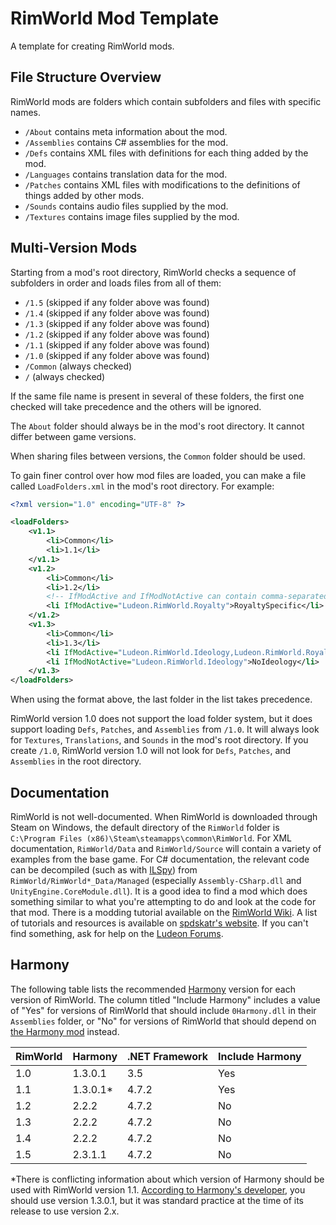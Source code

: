 # RimWorld Mod Template

A template for creating RimWorld mods.

## File Structure Overview

RimWorld mods are folders which contain subfolders and files with specific names.

- `/About` contains meta information about the mod.
- `/Assemblies` contains C# assemblies for the mod.
- `/Defs` contains XML files with definitions for each thing added by the mod.
- `/Languages` contains translation data for the mod.
- `/Patches` contains XML files with modifications to the definitions of things added by other mods.
- `/Sounds` contains audio files supplied by the mod.
- `/Textures` contains image files supplied by the mod.

## Multi-Version Mods

Starting from a mod's root directory, RimWorld checks a sequence of subfolders in order and loads files from all of them:

- `/1.5` (skipped if any folder above was found)
- `/1.4` (skipped if any folder above was found)
- `/1.3` (skipped if any folder above was found)
- `/1.2` (skipped if any folder above was found)
- `/1.1` (skipped if any folder above was found)
- `/1.0` (skipped if any folder above was found)
- `/Common` (always checked)
- `/` (always checked)

If the same file name is present in several of these folders, the first one checked will take precedence and the others will be ignored.

The `About` folder should always be in the mod's root directory. It cannot differ between game versions.

When sharing files between versions, the `Common` folder should be used.

To gain finer control over how mod files are loaded, you can make a file called `LoadFolders.xml` in the mod's root directory. For example:

```xml
<?xml version="1.0" encoding="UTF-8" ?>

<loadFolders>
	<v1.1>
		<li>Common</li>
		<li>1.1</li>
	</v1.1>
	<v1.2>
		<li>Common</li>
		<li>1.2</li>
		<!-- IfModActive and IfModNotActive can contain comma-separated (treated like an OR operator) package IDs of mods. The folder will only be loaded if the condition is met. -->
		<li IfModActive="Ludeon.RimWorld.Royalty">RoyaltySpecific</li>
	</v1.2>
	<v1.3>
		<li>Common</li>
		<li>1.3</li>
		<li IfModActive="Ludeon.RimWorld.Ideology,Ludeon.RimWorld.Royalty">AnyExpansions</li>
		<li IfModNotActive="Ludeon.RimWorld.Ideology">NoIdeology</li>
	</v1.3>
</loadFolders>
```

When using the format above, the last folder in the list takes precedence.

RimWorld version 1.0 does not support the load folder system, but it does support loading `Defs`, `Patches`, and `Assemblies` from `/1.0`. It will always look for `Textures`, `Translations`, and `Sounds` in the mod's root directory. If you create `/1.0`, RimWorld version 1.0 will not look for `Defs`, `Patches`, and `Assemblies` in the root directory.

## Documentation

RimWorld is not well-documented. When RimWorld is downloaded through Steam on Windows, the default directory of the `RimWorld` folder is `C:\Program Files (x86)\Steam\steamapps\common\RimWorld`. For XML documentation, `RimWorld/Data` and `RimWorld/Source` will contain a variety of examples from the base game. For C# documentation, the relevant code can be decompiled (such as with [ILSpy](https://github.com/icsharpcode/ILSpy)) from `RimWorld/RimWorld*_Data/Managed` (especially `Assembly-CSharp.dll` and `UnityEngine.CoreModule.dll`). It is a good idea to find a mod which does something similar to what you're attempting to do and look at the code for that mod. There is a modding tutorial available on the [RimWorld Wiki](https://rimworldwiki.com/wiki/Modding). A list of tutorials and resources is available on [spdskatr's website](https://spdskatr.github.io/RWModdingResources/). If you can't find something, ask for help on the [Ludeon Forums](https://ludeon.com/forums/).

## Harmony

The following table lists the recommended [Harmony](https://github.com/pardeike/Harmony) version for each version of RimWorld. The column titled "Include Harmony" includes a value of "Yes" for versions of RimWorld that should include `0Harmony.dll` in their `Assemblies` folder, or "No" for versions of RimWorld that should depend on [the Harmony mod](https://github.com/pardeike/HarmonyRimWorld) instead.

| RimWorld | Harmony   | .NET Framework | Include Harmony |
| -------- | --------- | -------------- | --------------- |
| 1.0      | 1.3.0.1   | 3.5            | Yes             |
| 1.1      | 1.3.0.1\* | 4.7.2          | Yes             |
| 1.2      | 2.2.2     | 4.7.2          | No              |
| 1.3      | 2.2.2     | 4.7.2          | No              |
| 1.4      | 2.2.2     | 4.7.2          | No              |
| 1.5      | 2.3.1.1   | 4.7.2          | No              |

\*There is conflicting information about which version of Harmony should be used with RimWorld version 1.1. [According to Harmony's developer](https://github.com/pardeike/HarmonyRimWorld/issues/39), you should use version 1.3.0.1, but it was standard practice at the time of its release to use version 2.x.
